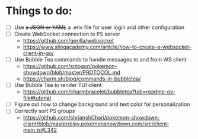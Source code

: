 # Things to do:
- [ ] Use ~~a JSON or YAML~~ a .env file for user login and other configuration
- [ ] Create WebSocket connection to PS server
    - https://github.com/gorilla/websocket
    - https://www.slingacademy.com/article/how-to-create-a-websocket-client-in-go/
- [ ] Use Bubble Tea commands to handle messages to and from WS client
    - https://github.com/smogon/pokemon-showdown/blob/master/PROTOCOL.md
    - https://charm.sh/blog/commands-in-bubbletea/
- [ ] Use Bubble Tea to render TUI client
    - https://github.com/charmbracelet/bubbletea?tab=readme-ov-file#tutorial
- [ ] Figure out how to change background and text color for personalization
- [ ] Correctly sort PS groups
    - https://github.com/shrianshChari/pokemon-showdown-client/blob/master/play.pokemonshowdown.com/src/client-main.ts#L342
